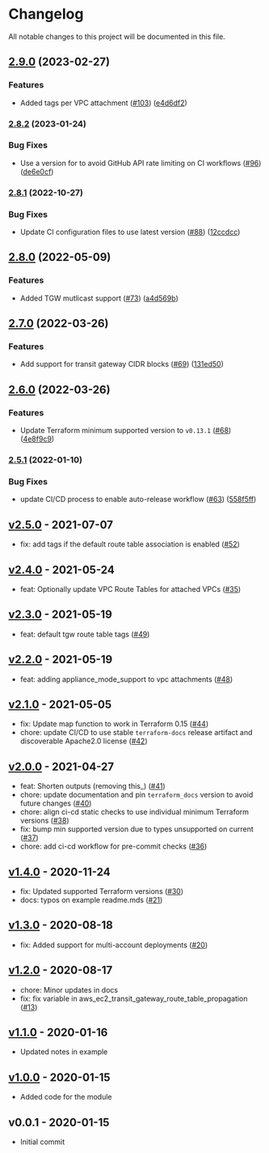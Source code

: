# Changelog

All notable changes to this project will be documented in this file.

## [2.9.0](https://github.com/terraform-aws-modules/terraform-aws-transit-gateway/compare/v2.8.2...v2.9.0) (2023-02-27)


### Features

* Added tags per VPC attachment ([#103](https://github.com/terraform-aws-modules/terraform-aws-transit-gateway/issues/103)) ([e4d6df2](https://github.com/terraform-aws-modules/terraform-aws-transit-gateway/commit/e4d6df2aa4bab0d840bbab71276cca3bc69f9113))

### [2.8.2](https://github.com/terraform-aws-modules/terraform-aws-transit-gateway/compare/v2.8.1...v2.8.2) (2023-01-24)


### Bug Fixes

* Use a version for  to avoid GitHub API rate limiting on CI workflows ([#96](https://github.com/terraform-aws-modules/terraform-aws-transit-gateway/issues/96)) ([de6e0cf](https://github.com/terraform-aws-modules/terraform-aws-transit-gateway/commit/de6e0cf41b7ee1b84e506f77415257f01f51065d))

### [2.8.1](https://github.com/terraform-aws-modules/terraform-aws-transit-gateway/compare/v2.8.0...v2.8.1) (2022-10-27)


### Bug Fixes

* Update CI configuration files to use latest version ([#88](https://github.com/terraform-aws-modules/terraform-aws-transit-gateway/issues/88)) ([12ccdcc](https://github.com/terraform-aws-modules/terraform-aws-transit-gateway/commit/12ccdcc0a209973e391e05079f3e1f04c0a78ff7))

## [2.8.0](https://github.com/terraform-aws-modules/terraform-aws-transit-gateway/compare/v2.7.0...v2.8.0) (2022-05-09)


### Features

* Added TGW mutlicast support ([#73](https://github.com/terraform-aws-modules/terraform-aws-transit-gateway/issues/73)) ([a4d569b](https://github.com/terraform-aws-modules/terraform-aws-transit-gateway/commit/a4d569b7f03443921d9dff7ce54f8acc06aed7fa))

## [2.7.0](https://github.com/terraform-aws-modules/terraform-aws-transit-gateway/compare/v2.6.0...v2.7.0) (2022-03-26)


### Features

* Add support for transit gateway CIDR blocks ([#69](https://github.com/terraform-aws-modules/terraform-aws-transit-gateway/issues/69)) ([131ed50](https://github.com/terraform-aws-modules/terraform-aws-transit-gateway/commit/131ed5006713aec86a20147796ce6489f6daadc6))

## [2.6.0](https://github.com/terraform-aws-modules/terraform-aws-transit-gateway/compare/v2.5.1...v2.6.0) (2022-03-26)


### Features

* Update Terraform minimum supported version to `v0.13.1` ([#68](https://github.com/terraform-aws-modules/terraform-aws-transit-gateway/issues/68)) ([4e8f9c9](https://github.com/terraform-aws-modules/terraform-aws-transit-gateway/commit/4e8f9c95d429d8f623db563388fe759707e38379))

### [2.5.1](https://github.com/terraform-aws-modules/terraform-aws-transit-gateway/compare/v2.5.0...v2.5.1) (2022-01-10)


### Bug Fixes

* update CI/CD process to enable auto-release workflow ([#63](https://github.com/terraform-aws-modules/terraform-aws-transit-gateway/issues/63)) ([558f5ff](https://github.com/terraform-aws-modules/terraform-aws-transit-gateway/commit/558f5ff261d9e5b25304c3f38ae0242850c92b2b))

<a name="v2.5.0"></a>
## [v2.5.0] - 2021-07-07

- fix: add tags if the default route table association is enabled ([#52](https://github.com/terraform-aws-modules/terraform-aws-transit-gateway/issues/52))


<a name="v2.4.0"></a>
## [v2.4.0] - 2021-05-24

- feat: Optionally update VPC Route Tables for attached VPCs ([#35](https://github.com/terraform-aws-modules/terraform-aws-transit-gateway/issues/35))


<a name="v2.3.0"></a>
## [v2.3.0] - 2021-05-19

- feat: default tgw route table tags ([#49](https://github.com/terraform-aws-modules/terraform-aws-transit-gateway/issues/49))


<a name="v2.2.0"></a>
## [v2.2.0] - 2021-05-19

- feat: adding appliance_mode_support to vpc attachments ([#48](https://github.com/terraform-aws-modules/terraform-aws-transit-gateway/issues/48))


<a name="v2.1.0"></a>
## [v2.1.0] - 2021-05-05

- fix: Update map function to work in Terraform 0.15 ([#44](https://github.com/terraform-aws-modules/terraform-aws-transit-gateway/issues/44))
- chore: update CI/CD to use stable `terraform-docs` release artifact and discoverable Apache2.0 license ([#42](https://github.com/terraform-aws-modules/terraform-aws-transit-gateway/issues/42))


<a name="v2.0.0"></a>
## [v2.0.0] - 2021-04-27

- feat: Shorten outputs (removing this_) ([#41](https://github.com/terraform-aws-modules/terraform-aws-transit-gateway/issues/41))
- chore: update documentation and pin `terraform_docs` version to avoid future changes ([#40](https://github.com/terraform-aws-modules/terraform-aws-transit-gateway/issues/40))
- chore: align ci-cd static checks to use individual minimum Terraform versions ([#38](https://github.com/terraform-aws-modules/terraform-aws-transit-gateway/issues/38))
- fix: bump min supported version due to types unsupported on current ([#37](https://github.com/terraform-aws-modules/terraform-aws-transit-gateway/issues/37))
- chore: add ci-cd workflow for pre-commit checks ([#36](https://github.com/terraform-aws-modules/terraform-aws-transit-gateway/issues/36))


<a name="v1.4.0"></a>
## [v1.4.0] - 2020-11-24

- fix: Updated supported Terraform versions ([#30](https://github.com/terraform-aws-modules/terraform-aws-transit-gateway/issues/30))
- docs: typos on example readme.mds ([#21](https://github.com/terraform-aws-modules/terraform-aws-transit-gateway/issues/21))


<a name="v1.3.0"></a>
## [v1.3.0] - 2020-08-18

- fix: Added support for multi-account deployments ([#20](https://github.com/terraform-aws-modules/terraform-aws-transit-gateway/issues/20))


<a name="v1.2.0"></a>
## [v1.2.0] - 2020-08-17

- chore: Minor updates in docs
- fix: fix variable in aws_ec2_transit_gateway_route_table_propagation ([#13](https://github.com/terraform-aws-modules/terraform-aws-transit-gateway/issues/13))


<a name="v1.1.0"></a>
## [v1.1.0] - 2020-01-16

- Updated notes in example


<a name="v1.0.0"></a>
## [v1.0.0] - 2020-01-15

- Added code for the module


<a name="v0.0.1"></a>
## v0.0.1 - 2020-01-15

- Initial commit


[Unreleased]: https://github.com/terraform-aws-modules/terraform-aws-transit-gateway/compare/v2.5.0...HEAD
[v2.5.0]: https://github.com/terraform-aws-modules/terraform-aws-transit-gateway/compare/v2.4.0...v2.5.0
[v2.4.0]: https://github.com/terraform-aws-modules/terraform-aws-transit-gateway/compare/v2.3.0...v2.4.0
[v2.3.0]: https://github.com/terraform-aws-modules/terraform-aws-transit-gateway/compare/v2.2.0...v2.3.0
[v2.2.0]: https://github.com/terraform-aws-modules/terraform-aws-transit-gateway/compare/v2.1.0...v2.2.0
[v2.1.0]: https://github.com/terraform-aws-modules/terraform-aws-transit-gateway/compare/v2.0.0...v2.1.0
[v2.0.0]: https://github.com/terraform-aws-modules/terraform-aws-transit-gateway/compare/v1.4.0...v2.0.0
[v1.4.0]: https://github.com/terraform-aws-modules/terraform-aws-transit-gateway/compare/v1.3.0...v1.4.0
[v1.3.0]: https://github.com/terraform-aws-modules/terraform-aws-transit-gateway/compare/v1.2.0...v1.3.0
[v1.2.0]: https://github.com/terraform-aws-modules/terraform-aws-transit-gateway/compare/v1.1.0...v1.2.0
[v1.1.0]: https://github.com/terraform-aws-modules/terraform-aws-transit-gateway/compare/v1.0.0...v1.1.0
[v1.0.0]: https://github.com/terraform-aws-modules/terraform-aws-transit-gateway/compare/v0.0.1...v1.0.0
